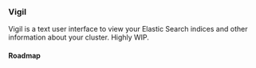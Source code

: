 ### Vigil

Vigil is a text user interface to view your Elastic Search indices
and other information about your cluster. Highly WIP.

#### Roadmap 
